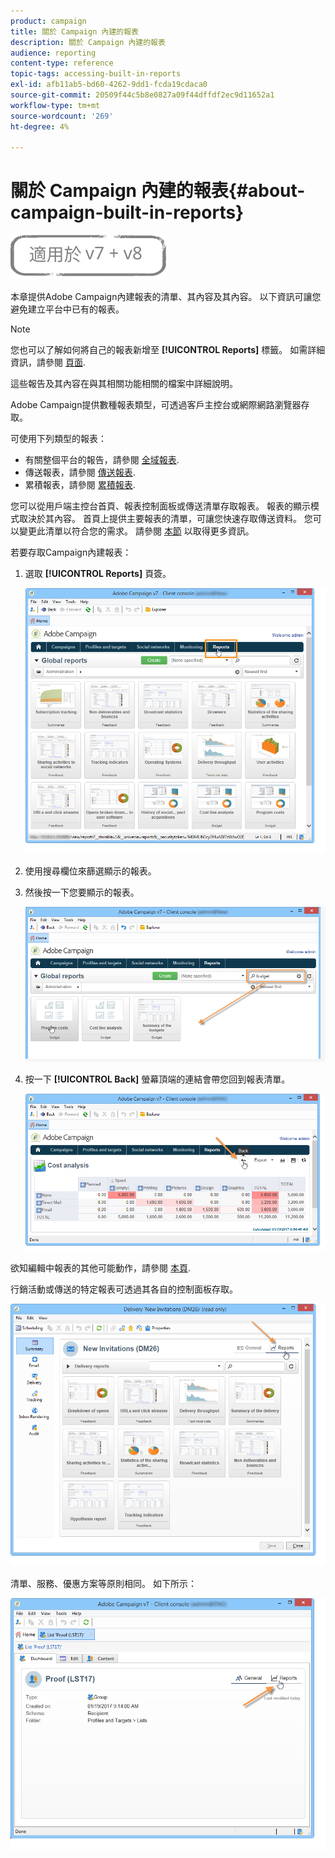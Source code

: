 ```yaml
---
product: campaign
title: 關於 Campaign 內建的報表
description: 關於 Campaign 內建的報表
audience: reporting
content-type: reference
topic-tags: accessing-built-in-reports
exl-id: afb11ab5-bd60-4262-9dd1-fcda19cdaca0
source-git-commit: 20509f44c5b8e0827a09f44dffdf2ec9d11652a1
workflow-type: tm+mt
source-wordcount: '269'
ht-degree: 4%

---
```


# 關於 Campaign 內建的報表{#about-campaign-built-in-reports}

![](../../assets/common.svg)

本章提供Adobe Campaign內建報表的清單、其內容及其內容。 以下資訊可讓您避免建立平台中已有的報表。

>[!NOTE]
>
>您也可以了解如何將自己的報表新增至 **[!UICONTROL Reports]** 標籤。 如需詳細資訊，請參閱 [頁面](../../reporting/using/configuring-access-to-the-report.md#defining-the-filtering-options).

這些報告及其內容在與其相關功能相關的檔案中詳細說明。

Adobe Campaign提供數種報表類型，可透過客戶主控台或網際網路瀏覽器存取。

可使用下列類型的報表：

* 有關整個平台的報告，請參閱 [全域報表](../../reporting/using/global-reports.md).
* 傳送報表，請參閱 [傳送報表](../../reporting/using/delivery-reports.md).
* 累積報表，請參閱 [累積報表](../../reporting/using/cumulative-reports.md).

您可以從用戶端主控台首頁、報表控制面板或傳送清單存取報表。 報表的顯示模式取決於其內容。 首頁上提供主要報表的清單，可讓您快速存取傳送資料。 您可以變更此清單以符合您的需求。 請參閱 [本節](../../reporting/using/about-reports-creation-in-campaign.md) 以取得更多資訊。

若要存取Campaign內建報表：

1. 選取 **[!UICONTROL Reports]** 頁簽。

   ![](assets/reporting_access_from_home.png)

1. 使用搜尋欄位來篩選顯示的報表。

1. 然後按一下您要顯示的報表。

   ![](assets/reporting_edit_a_report.png)

1. 按一下 **[!UICONTROL Back]** 螢幕頂端的連結會帶您回到報表清單。

   ![](assets/reporting_back_button.png)

欲知編輯中報表的其他可能動作，請參閱 [本頁](../../reporting/using/actions-on-reports.md).

行銷活動或傳送的特定報表可透過其各自的控制面板存取。

![](assets/reporting_on_a_delivery.png)

清單、服務、優惠方案等原則相同。 如下所示：

![](assets/reporting_on_an_offer.png)
